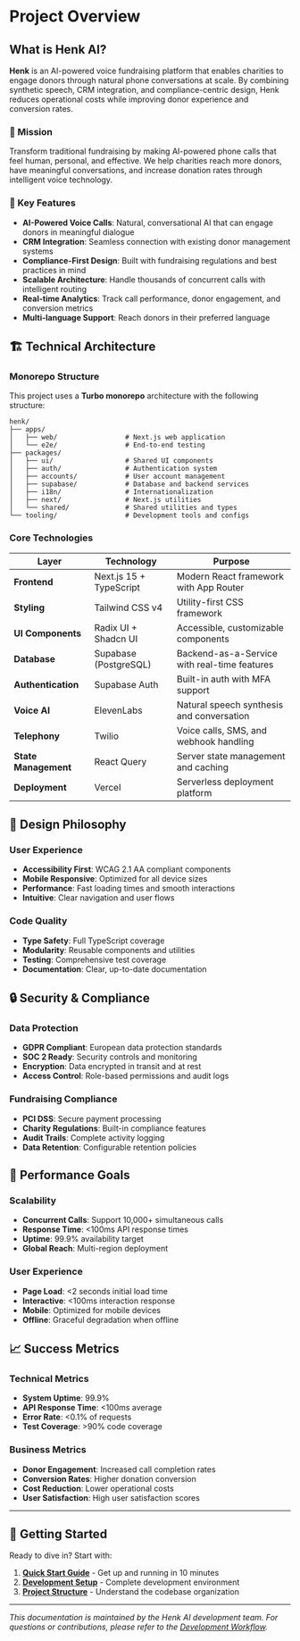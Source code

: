 # Project Overview

## What is Henk AI?

**Henk** is an AI-powered voice fundraising platform that enables charities to engage donors through natural phone conversations at scale. By combining synthetic speech, CRM integration, and compliance-centric design, Henk reduces operational costs while improving donor experience and conversion rates.

### 🎯 Mission

Transform traditional fundraising by making AI-powered phone calls that feel human, personal, and effective. We help charities reach more donors, have meaningful conversations, and increase donation rates through intelligent voice technology.

### 🚀 Key Features

- **AI-Powered Voice Calls**: Natural, conversational AI that can engage donors in meaningful dialogue
- **CRM Integration**: Seamless connection with existing donor management systems
- **Compliance-First Design**: Built with fundraising regulations and best practices in mind
- **Scalable Architecture**: Handle thousands of concurrent calls with intelligent routing
- **Real-time Analytics**: Track call performance, donor engagement, and conversion metrics
- **Multi-language Support**: Reach donors in their preferred language

## 🏗️ Technical Architecture

### Monorepo Structure

This project uses a **Turbo monorepo** architecture with the following structure:

```
henk/
├── apps/
│   ├── web/                 # Next.js web application
│   └── e2e/                 # End-to-end testing
├── packages/
│   ├── ui/                  # Shared UI components
│   ├── auth/                # Authentication system
│   ├── accounts/            # User account management
│   ├── supabase/            # Database and backend services
│   ├── i18n/                # Internationalization
│   ├── next/                # Next.js utilities
│   └── shared/              # Shared utilities and types
└── tooling/                 # Development tools and configs
```

### Core Technologies

| Layer | Technology | Purpose |
|-------|------------|---------|
| **Frontend** | Next.js 15 + TypeScript | Modern React framework with App Router |
| **Styling** | Tailwind CSS v4 | Utility-first CSS framework |
| **UI Components** | Radix UI + Shadcn UI | Accessible, customizable components |
| **Database** | Supabase (PostgreSQL) | Backend-as-a-Service with real-time features |
| **Authentication** | Supabase Auth | Built-in auth with MFA support |
| **Voice AI** | ElevenLabs | Natural speech synthesis and conversation |
| **Telephony** | Twilio | Voice calls, SMS, and webhook handling |
| **State Management** | React Query | Server state management and caching |
| **Deployment** | Vercel | Serverless deployment platform |

## 🎨 Design Philosophy

### User Experience
- **Accessibility First**: WCAG 2.1 AA compliant components
- **Mobile Responsive**: Optimized for all device sizes
- **Performance**: Fast loading times and smooth interactions
- **Intuitive**: Clear navigation and user flows

### Code Quality
- **Type Safety**: Full TypeScript coverage
- **Modularity**: Reusable components and utilities
- **Testing**: Comprehensive test coverage
- **Documentation**: Clear, up-to-date documentation

## 🔒 Security & Compliance

### Data Protection
- **GDPR Compliant**: European data protection standards
- **SOC 2 Ready**: Security controls and monitoring
- **Encryption**: Data encrypted in transit and at rest
- **Access Control**: Role-based permissions and audit logs

### Fundraising Compliance
- **PCI DSS**: Secure payment processing
- **Charity Regulations**: Built-in compliance features
- **Audit Trails**: Complete activity logging
- **Data Retention**: Configurable retention policies

## 🚀 Performance Goals

### Scalability
- **Concurrent Calls**: Support 10,000+ simultaneous calls
- **Response Time**: <100ms API response times
- **Uptime**: 99.9% availability target
- **Global Reach**: Multi-region deployment

### User Experience
- **Page Load**: <2 seconds initial load time
- **Interactive**: <100ms interaction response
- **Mobile**: Optimized for mobile devices
- **Offline**: Graceful degradation when offline

## 📈 Success Metrics

### Technical Metrics
- **System Uptime**: 99.9%
- **API Response Time**: <100ms average
- **Error Rate**: <0.1% of requests
- **Test Coverage**: >90% code coverage

### Business Metrics
- **Donor Engagement**: Increased call completion rates
- **Conversion Rates**: Higher donation conversion
- **Cost Reduction**: Lower operational costs
- **User Satisfaction**: High user satisfaction scores

---

## 🎯 Getting Started

Ready to dive in? Start with:
1. **[Quick Start Guide](./quick-start.md)** - Get up and running in 10 minutes
2. **[Development Setup](./development-setup.md)** - Complete development environment
3. **[Project Structure](./project-structure.md)** - Understand the codebase organization

---

*This documentation is maintained by the Henk AI development team. For questions or contributions, please refer to the [Development Workflow](./development-workflow.md).* 